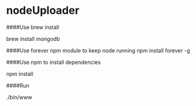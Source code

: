 # nodeUploader

####Use brew install

brew install mongodb

####Use forever npm module to keep node running
npm install forever -g

####Use npm to install dependencies

npm install

####Run

./bin/www

